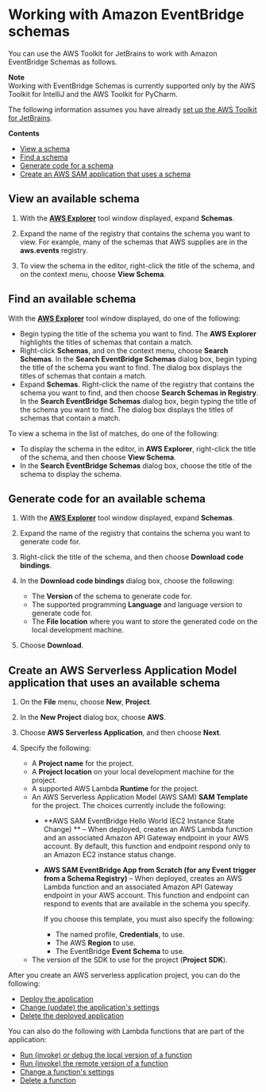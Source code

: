 # Working with Amazon EventBridge schemas<a name="eventbridge-schemas"></a>

You can use the AWS Toolkit for JetBrains to work with Amazon EventBridge Schemas as follows\.

**Note**  
Working with EventBridge Schemas is currently supported only by the AWS Toolkit for IntelliJ and the AWS Toolkit for PyCharm\.

The following information assumes you have already [set up the AWS Toolkit for JetBrains](getting-started.md)\.

**Contents**
+ [View a schema](#eventbridge-schemas-view)
+ [Find a schema](#eventbridge-schemas-find)
+ [Generate code for a schema](#eventbridge-schemas-generate-code)
+ [Create an AWS SAM application that uses a schema](#eventbridge-schemas-serverless-app)

## View an available schema<a name="eventbridge-schemas-view"></a>

1. With the [**AWS Explorer**](aws-explorer.md) tool window displayed, expand **Schemas**\.

1. Expand the name of the registry that contains the schema you want to view\. For example, many of the schemas that AWS supplies are in the **aws\.events** registry\.

1. To view the schema in the editor, right\-click the title of the schema, and on the context menu, choose **View Schema**\. 

## Find an available schema<a name="eventbridge-schemas-find"></a>

With the [**AWS Explorer**](aws-explorer.md) tool window displayed, do one of the following:
+ Begin typing the title of the schema you want to find\. The **AWS Explorer** highlights the titles of schemas that contain a match\.
+ Right\-click **Schemas**, and on the context menu, choose **Search Schemas**\. In the **Search EventBridge Schemas** dialog box, begin typing the title of the schema you want to find\. The dialog box displays the titles of schemas that contain a match\.
+ Expand **Schemas**\. Right\-click the name of the registry that contains the schema you want to find, and then choose **Search Schemas in Registry**\. In the **Search EventBridge Schemas** dialog box, begin typing the title of the schema you want to find\. The dialog box displays the titles of schemas that contain a match\.

To view a schema in the list of matches, do one of the following:
+ To display the schema in the editor, in **AWS Explorer**, right\-click the title of the schema, and then choose **View Schema**\. 
+ In the **Search EventBridge Schemas** dialog box, choose the title of the schema to display the schema\. 

## Generate code for an available schema<a name="eventbridge-schemas-generate-code"></a>

1. With the [**AWS Explorer**](aws-explorer.md) tool window displayed, expand **Schemas**\.

1. Expand the name of the registry that contains the schema you want to generate code for\.

1. Right\-click the title of the schema, and then choose **Download code bindings**\.

1. In the **Download code bindings** dialog box, choose the following:
   + The **Version** of the schema to generate code for\.
   + The supported programming **Language** and language version to generate code for\.
   + The **File location** where you want to store the generated code on the local development machine\.

1. Choose **Download**\.

## Create an AWS Serverless Application Model application that uses an available schema<a name="eventbridge-schemas-serverless-app"></a>

1. On the **File** menu, choose **New**, **Project**\. 

1. In the **New Project** dialog box, choose **AWS**\.

1. Choose **AWS Serverless Application**, and then choose **Next**\.

1. Specify the following:
   + A **Project name** for the project\.
   + A **Project location** on your local development machine for the project\.
   + A supported AWS Lambda **Runtime** for the project\.
   + An AWS Serverless Application Model \(AWS SAM\) **SAM Template** for the project\. The choices currently include the following:
     + **AWS SAM EventBridge Hello World \(EC2 Instance State Change\) ** – When deployed, creates an AWS Lambda function and an associated Amazon API Gateway endpoint in your AWS account\. By default, this function and endpoint respond only to an Amazon EC2 instance status change\.
     + **AWS SAM EventBridge App from Scratch \(for any Event trigger from a Schema Registry\)** – When deployed, creates an AWS Lambda function and an associated Amazon API Gateway endpoint in your AWS account\. This function and endpoint can respond to events that are available in the schema you specify\.

       If you choose this template, you must also specify the following:
       + The named profile, **Credentials**, to use\.
       + The AWS **Region** to use\.
       + The EventBridge **Event Schema** to use\.
   + The version of the SDK to use for the project \(**Project SDK**\)\.

After you create an AWS serverless application project, you can do the following:
+ [Deploy the application](sam-deploy.md)
+ [Change \(update\) the application's settings](sam-update.md)
+ [Delete the deployed application](sam-delete.md)

You can also do the following with Lambda functions that are part of the application:
+ [Run \(invoke\) or debug the local version of a function](invoke-lambda.md)
+ [Run \(invoke\) the remote version of a function](lambda-remote.md)
+ [Change a function's settings](lambda-update.md)
+ [Delete a function](lambda-delete.md)